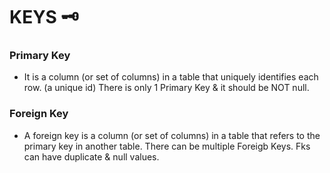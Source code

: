 # KEYS 🗝️

### Primary Key
- It is a column (or set of columns) in a table that uniquely identifies each row. (a unique id)
There is only 1 Primary Key & it should be NOT null.

### Foreign Key
- A foreign key is a column (or set of columns) in a table that refers to the primary key in another table.
There can be multiple Foreigb Keys.
Fks can have duplicate & null values.


